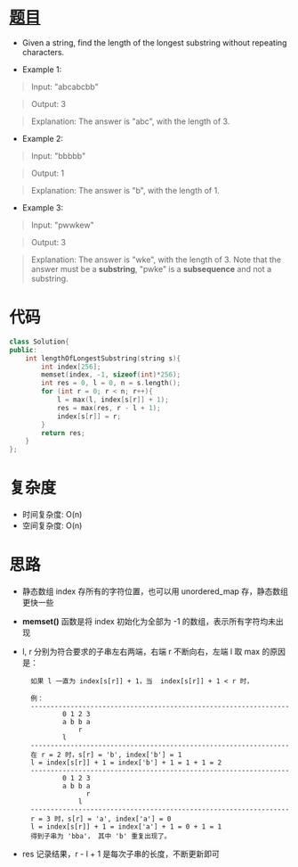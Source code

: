 # [题目](https://leetcode.com/problems/longest-substring-without-repeating-characters/)

* Given a string, find the length of the longest substring without repeating characters.

* Example 1:

> Input: "abcabcbb"

> Output: 3 

> Explanation: The answer is "abc", with the length of 3. 

* Example 2:

> Input: "bbbbb"

> Output: 1

> Explanation: The answer is "b", with the length of 1.

* Example 3:

> Input: "pwwkew"

> Output: 3

> Explanation: The answer is "wke", with the length of 3. 
             Note that the answer must be a **substring**, "pwke" is a **subsequence** and not a substring.

# 代码
```cpp
class Solution{
public:
    int lengthOfLongestSubstring(string s){
        int index[256];
        memset(index, -1, sizeof(int)*256);
        int res = 0, l = 0, n = s.length();
        for (int r = 0; r < n; r++){
            l = max(l, index[s[r]] + 1);
            res = max(res, r - l + 1);
            index[s[r]] = r;
        }
        return res;
    }
};
```

# 复杂度
* 时间复杂度: O(n)
* 空间复杂度: O(n)

# 思路
* 静态数组 index 存所有的字符位置，也可以用 unordered_map 存，静态数组更快一些
* **memset()** 函数是将 index 初始化为全部为 -1 的数组，表示所有字符均未出现
* l, r 分别为符合要求的子串左右两端，右端 r 不断向右，左端 l 取 max 的原因是：

        如果 l 一直为 index[s[r]] + 1，当  index[s[r]] + 1 < r 时，

		例：
		-----------------------------------------------------------------
				0 1 2 3
				a b b a
		            r
				l
		-----------------------------------------------------------------
		在 r = 2 时，s[r] = 'b', index['b'] = 1
		l = index[s[r]] + 1 = index['b'] + 1 = 1 + 1 = 2
		-----------------------------------------------------------------
				0 1 2 3
				a b b a
				      r
				    l
		-----------------------------------------------------------------
		r = 3 时，s[r] = 'a', index['a'] = 0
		l = index[s[r]] + 1 = index['a'] + 1 = 0 + 1 = 1
		得到子串为 'bba'， 其中 'b' 重复出现了。
* res 记录结果，r - l + 1 是每次子串的长度，不断更新即可
     

